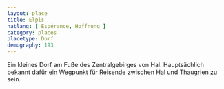 ```yaml
---
layout: place
title: Elpis
natlang: [ Espérance, Hoffnung ]
category: places
placetype: Dorf
demography: 193
---
```


Ein kleines Dorf am Fuße des Zentralgebirges von Hal. Hauptsächlich bekannt dafür ein Wegpunkt für Reisende zwischen Hal
und Thaugrien zu sein.